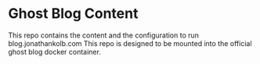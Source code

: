 # Ghost Blog Content

This repo contains the content and the configuration to run blog.jonathankolb.com
This repo is designed to be mounted into the official ghost blog docker container.
